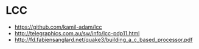 # LCC
* https://github.com/kamil-adam/lcc
* http://telegraphics.com.au/sw/info/lcc-pdp11.html
* http://fd.fabiensanglard.net/quake3/building_a_c_based_processor.pdf
